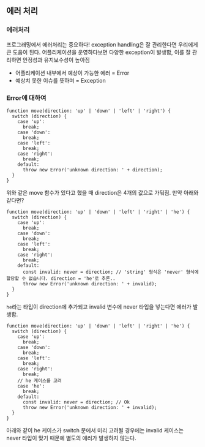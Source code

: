 ﻿## 에러 처리

### 에러처리

프로그래밍에서 에러처리는 중요하다! exception handling은 잘 관리한다면 우리에게 큰 도움이 된다.
어플리케이션을 운영하다보면 다양한 exception이 발생함, 이를 잘 관리하면 안정성과 유지보수성이 높아짐

- 어플리케이션 내부에서 예상이 가능한 에러 = Error
- 예상치 못한 이슈를 뜻하며 = Exception

### Error에 대하여

```tsx
function move(direction: 'up' | 'down' | 'left' | 'right') {
  switch (direction) {
    case 'up':
      break;
    case 'down':
      break;
    case 'left':
      break;
    case 'right':
      break;
    default:
      throw new Error('unknown direction: ' + direction);
  }
}
```

위와 같은 move 함수가 있다고 했을 때 direction은 4개의 값으로 가둬짐. 만약 아래와 같다면?

```tsx
function move(direction: 'up' | 'down' | 'left' | 'right' | 'he') {
  switch (direction) {
    case 'up':
      break;
    case 'down':
      break;
    case 'left':
      break;
    case 'right':
      break;
    default:
      const invalid: never = direction; // 'string' 형식은 'never' 형식에 할당할 수 없습니다. direction = 'he'로 추론..
      throw new Error('unknown direction: ' + invalid);
  }
}
```

`he`라는 타입이 direction에 추가되고 invalid 변수에 never 타입을 넣는다면 에러가 발생함.

```tsx
function move(direction: 'up' | 'down' | 'left' | 'right' | 'he') {
  switch (direction) {
    case 'up':
      break;
    case 'down':
      break;
    case 'left':
      break;
    case 'right':
      break;
    // he 케이스를 고려
    case 'he':
      break;
    default:
      const invalid: never = direction; // Ok
      throw new Error('unknown direction: ' + invalid);
  }
}
```

아래와 같이 he 케이스가 switch 문에서 미리 고려될 경우에는 invalid 케이스는 never 타입이 맞기 때문에 별도의 에러가 발생하지 않는다.
